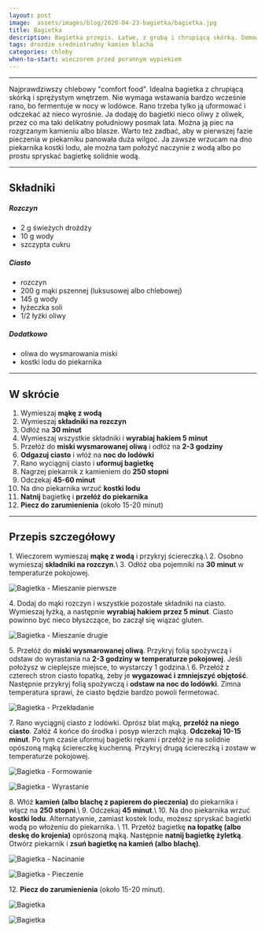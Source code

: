 ```yaml
---
layout: post
image:  assets/images/blog/2020-04-23-bagietka/bagietka.jpg
title: Bagietka
description: Bagietka przepis. Łatwe, z grubą i chrupiącą skórką. Domowe, pszenne bagietki na drożdżach. Idealne prosto z piekarnika.
tags: drozdze sredniotrudny kamien blacha
categories: chleby
when-to-start: wieczorem przed porannym wypiekiem
---
```


-----

Najprawdziwszy chlebowy "comfort food". Idealna bagietka z chrupiącą skórką i sprężystym wnętrzem. Nie wymaga wstawania bardzo wcześnie rano, bo fermentuje w nocy w lodówce. Rano trzeba tylko ją uformować i odczekać aż nieco wyrośnie. Ja dodaję do bagietki nieco oliwy z oliwek, przez co ma taki delikatny południowy posmak lata. Można ją piec na rozgrzanym kamieniu albo blasze. Warto też zadbać, aby w pierwszej fazie pieczenia w piekarniku panowała duża wilgoć. Ja zawsze wrzucam na dno piekarnika kostki lodu, ale można tam położyć naczynie z wodą albo po prostu spryskać bagietkę solidnie wodą.

-----

## Składniki

##### Rozczyn

* 2 g świeżych drożdży
* 10 g wody
* szczypta cukru

##### Ciasto

* rozczyn
* 200 g mąki pszennej (luksusowej albo chlebowej)
* 145 g wody
* łyżeczka soli
* 1/2 łyżki oliwy

##### Dodatkowo

* oliwa do wysmarowania miski
* kostki lodu do piekarnika

-----

## W skrócie

1. Wymieszaj **mąkę z wodą**
2. Wymieszaj **składniki na rozczyn**
3. Odłóż na **30 minut**
4. Wymieszaj wszystkie składniki i **wyrabiaj hakiem 5 minut**
5. Przełóż do **miski wysmarowanej oliwą** i odłóż na **2-3 godziny**
6. **Odgazuj ciasto** i włóż na **noc do lodówki**
7. Rano wyciągnij ciasto i **uformuj bagietkę**
8. Nagrzej piekarnik z kamieniem do **250 stopni**
9. Odczekaj **45-60 minut**
10. Na dno piekarnika wrzuć **kostki lodu**
11. **Natnij** bagietkę i **przełóż do piekarnika**
12. **Piecz do zarumienienia** (około 15-20 minut)

-----

## Przepis szczegółowy

1\. Wieczorem wymieszaj **mąkę z wodą** i przykryj ściereczką.\\
2\. Osobno wymieszaj **składniki na rozczyn**.\\
3\. Odłóż oba pojemniki na **30 minut** w temperaturze pokojowej.

![Bagietka - Mieszanie pierwsze](/assets/images/blog/2020-04-23-bagietka/bagietka-mieszanie-pierwsze.jpg)

4\. Dodaj do mąki rozczyn i wszystkie pozostałe składniki na ciasto. Wymieszaj łyżką, a następnie **wyrabiaj hakiem przez 5 minut**. Ciasto powinno być nieco błyszczące, bo zaczął się wiązać gluten. 

![Bagietka - Mieszanie drugie](/assets/images/blog/2020-04-23-bagietka/bagietka-mieszanie-drugie.jpg)

5\. Przełóż do **miski wysmarowanej oliwą**. Przykryj folią spożywczą i odstaw do wyrastania na **2-3 godziny w temperaturze pokojowej**. Jeśli położysz w cieplejsze miejsce, to wystarczy 1 godzina.\\
6\. Przełóż z czterech stron ciasto łopatką, żeby je **wygazować i zmniejszyć objętość**. Następnie przykryj folią spożywczą i **odstaw na noc do lodówki**. Zimna temperatura sprawi, że ciasto będzie bardzo powoli fermetować.

![Bagietka - Przekładanie](/assets/images/blog/2020-04-23-bagietka/bagietka-przekladanie.jpg)

7\. Rano wyciągnij ciasto z lodówki. Oprósz blat mąką, **przełóż na niego ciasto**. Załóż 4 końce do środka i posyp wierzch mąką. **Odczekaj 10-15 minut**. Po tym czasie uformuj bagietki rękami i przełóż je na solidnie opószoną mąką ściereczkę kuchenną. Przykryj drugą ściereczką i zostaw w temperaturze pokojowej.

![Bagietka - Formowanie](/assets/images/blog/2020-04-23-bagietka/bagietka-formowanie.jpg)

![Bagietka - Wyrastanie](/assets/images/blog/2020-04-23-bagietka/bagietka-wyrastanie.jpg)

8\. Włóż **kamień (albo blachę z papierem do pieczenia)** do piekarnika i włącz na **250 stopni**.\\
9\. Odczekaj **45 minut**.\\
10\. Na dno piekarnika wrzuć **kostki lodu**. Alternatywnie, zamiast kostek lodu, możesz spryskać bagietki wodą po włożeniu do piekarnika. \\
11\. Przełóż bagietkę **na łopatkę (albo deskę do krojenia)** oprószoną mąką. Następnie **natnij bagietkę żyletką**. Otwórz piekarnik i **zsuń bagietkę na kamień (albo blachę)**.

![Bagietka - Nacinanie](/assets/images/blog/2020-04-23-bagietka/bagietka-nacinanie.jpg)

![Bagietka - Pieczenie](/assets/images/blog/2020-04-23-bagietka/bagietka-pieczenie.jpg)

12\. **Piecz do zarumienienia** (około 15-20 minut).

![Bagietka](/assets/images/blog/2020-04-23-bagietka/bagietka-koniec.jpg)

![Bagietka](/assets/images/blog/2020-04-23-bagietka/bagietka-koniec2.jpg)